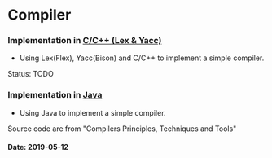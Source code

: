 # Compiler

### Implementation in [C/C++ (Lex & Yacc)](./cpp/)

- Using Lex(Flex), Yacc(Bison) and C/C++ to implement a simple compiler.

Status: TODO

### Implementation in [Java](./java/)

- Using Java to implement a simple compiler. 

Source code are from "Compilers Principles, Techniques and Tools"

#### Date: 2019-05-12
